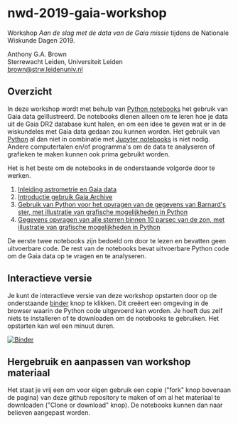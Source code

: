 # nwd-2019-gaia-workshop
Workshop _Aan de slag met de data van de Gaia missie_ tijdens de Nationale Wiskunde Dagen 2019.

Anthony G.A. Brown<br/>
Sterrewacht Leiden, Universiteit Leiden<br/>
<brown@strw.leidenuniv.nl>

## Overzicht

In deze workshop wordt met behulp van [Python notebooks](https://ipython.org/notebook.html) het gebruik van Gaia data ge&iuml;llustreerd. De notebooks dienen alleen om te leren hoe je data uit de Gaia DR2 database kunt halen, en om een idee te geven wat er in de wiskundeles met Gaia data gedaan zou kunnen worden. Het gebruik van [Python](https://www.python.org/) al dan niet in combinatie met [Jupyter notebooks](https://jupyter.org/) is niet nodig. Andere computertalen en/of programma's om de data te analyseren of grafieken te maken kunnen ook prima gebruikt worden.

Het is het beste om de notebooks in de onderstaande volgorde door te werken.
1. [Inleiding astrometrie en Gaia data](./GaiaData.ipynb)
2. [Introductie gebruik Gaia Archive](./GaiaArchive.ipynb)
3. [Gebruik van Python voor het opvragen van de gegevens van Barnard's ster, met illustratie van grafische mogelijkheden in Python](BarnardsSter.ipynb)
4. [Gegevens opvragen van alle sterren binnen 10 parsec van de zon, met illustratie van grafische mogelijkheden in Python](TienParsec.ipynb)

De eerste twee notebooks zijn bedoeld om door te lezen en bevatten geen uitvoerbare code. De rest van de notebooks bevat uitvoerbare Python code om de Gaia data op te vragen en te analyseren.

## Interactieve versie

Je kunt de interactieve versie van deze workshop opstarten door op de onderstaande [binder](https://mybinder.org) knop te klikken. Dit cre&euml;ert een omgeving in de browser waarin de Python code uitgevoerd kan worden. Je hoeft dus zelf niets te installeren of te downloaden om de notebooks te gebruiken. Het opstarten kan wel een minuut duren.

[![Binder](https://mybinder.org/badge_logo.svg)](https://mybinder.org/v2/gh/agabrown/nwd-2019-gaia-workshop/v1.0-beta.1)

## Hergebruik en aanpassen van workshop materiaal

Het staat je vrij een om voor eigen gebruik een copie ("fork" knop bovenaan de pagina) van deze github repository te maken of om al het materiaal te downloaden ("Clone or download" knop). De notebooks kunnen dan naar believen aangepast worden.
